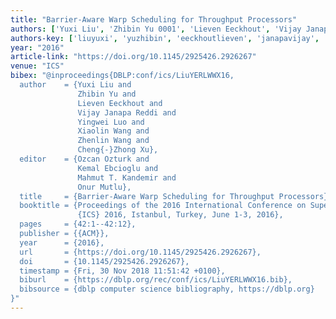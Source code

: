 ```yaml
---
title: "Barrier-Aware Warp Scheduling for Throughput Processors"
authors: ['Yuxi Liu', 'Zhibin Yu 0001', 'Lieven Eeckhout', 'Vijay Janapa Reddi', 'Yingwei Luo', 'Xiaolin Wang', 'Zhenlin Wang', 'Cheng-Zhong Xu 0001']
authors-key: ['liuyuxi', 'yuzhibin', 'eeckhoutlieven', 'janapavijay', 'luoyingwei', 'wangxiaolin', 'wangzhenlin', 'xuchengzhong']
year: "2016"
article-link: "https://doi.org/10.1145/2925426.2926267"
venue: "ICS"
bibex: "@inproceedings{DBLP:conf/ics/LiuYERLWWX16,
  author    = {Yuxi Liu and
               Zhibin Yu and
               Lieven Eeckhout and
               Vijay Janapa Reddi and
               Yingwei Luo and
               Xiaolin Wang and
               Zhenlin Wang and
               Cheng{-}Zhong Xu},
  editor    = {Ozcan Ozturk and
               Kemal Ebcioglu and
               Mahmut T. Kandemir and
               Onur Mutlu},
  title     = {Barrier-Aware Warp Scheduling for Throughput Processors},
  booktitle = {Proceedings of the 2016 International Conference on Supercomputing,
               {ICS} 2016, Istanbul, Turkey, June 1-3, 2016},
  pages     = {42:1--42:12},
  publisher = {{ACM}},
  year      = {2016},
  url       = {https://doi.org/10.1145/2925426.2926267},
  doi       = {10.1145/2925426.2926267},
  timestamp = {Fri, 30 Nov 2018 11:51:42 +0100},
  biburl    = {https://dblp.org/rec/conf/ics/LiuYERLWWX16.bib},
  bibsource = {dblp computer science bibliography, https://dblp.org}
}"
---
```

